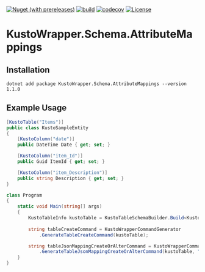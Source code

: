 [![Nuget (with prereleases)](https://img.shields.io/nuget/vpre/KustoWrapper.Schema.AttributeMappings)](https://www.nuget.org/packages/KustoWrapper.Schema.AttributeMappings/)
[![build](https://github.com/mateusz-opoka/KustoWrapper-Schema-AttributeMappings/workflows/build/badge.svg?branch=master)](#)
[![codecov](https://codecov.io/gh/mateusz-opoka/KustoWrapper-Schema-AttributeMappings/branch/master/graph/badge.svg)](https://codecov.io/gh/mateusz-opoka/KustoWrapper-Schema-AttributeMappings)
[![License](https://img.shields.io/badge/License-Apache%202.0-blue.svg)](https://github.com/mateusz-opoka/KustoWrapper-Schema-AttributeMappings/blob/master/LICENSE)

# KustoWrapper.Schema.AttributeMappings

## Installation
```
dotnet add package KustoWrapper.Schema.AttributeMappings --version 1.1.0
```

## Example Usage
```csharp
[KustoTable("Items")]
public class KustoSampleEntity
{
    [KustoColumn("date")]
    public DateTime Date { get; set; }

    [KustoColumn("item_Id")]
    public Guid ItemId { get; set; }

    [KustoColumn("item_Description")]
    public string Description { get; set; }
}

class Program
{
    static void Main(string[] args)
    {
        KustoTableInfo kustoTable = KustoTableSchemaBuilder.Build<KustoSampleEntity>();
        
        string tableCreateCommand = KustoWrapperCommandGenerator
            .GenerateTableCreateCommand(kustoTable);

        string tableJsonMappingCreateOrAlterCommand = KustoWrapperCommandGenerator
            .GenerateTableJsonMappingCreateOrAlterCommand(kustoTable, "ItemsMapping");
    }
}
```
